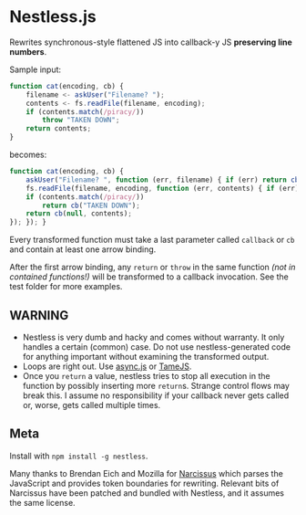 # Nestless.js

Rewrites synchronous-style flattened JS into callback-y JS **preserving line numbers**.

Sample input:

```js
function cat(encoding, cb) {
    filename <- askUser("Filename? ");
    contents <- fs.readFile(filename, encoding);
    if (contents.match(/piracy/))
        throw "TAKEN DOWN";
    return contents;
}
```

becomes:

```js
function cat(encoding, cb) {
    askUser("Filename? ", function (err, filename) { if (err) return cb(err);
    fs.readFile(filename, encoding, function (err, contents) { if (err) return cb(err);
    if (contents.match(/piracy/))
        return cb("TAKEN DOWN");
    return cb(null, contents);
}); }); }
```

Every transformed function must take a last parameter called `callback` or `cb` and contain at least one arrow binding.

After the first arrow binding, any `return` or `throw` in the same function *(not in contained functions!)* will be transformed to a callback invocation.
See the test folder for more examples.

## WARNING

* Nestless is very dumb and hacky and comes without warranty.
  It only handles a certain (common) case.
  Do not use nestless-generated code for anything important without examining the transformed output.
* Loops are right out.
  Use [async.js](https://github.com/caolan/async) or [TameJS](http://tamejs.org/).
* Once you `return` a value, nestless tries to stop all execution in the function by possibly inserting more `return`s.
  Strange control flows may break this.
  I assume no responsibility if your callback never gets called or, worse, gets called multiple times.

## Meta

Install with `npm install -g nestless`.

Many thanks to Brendan Eich and Mozilla for [Narcissus](https://github.com/mozilla/narcissus/) which parses the JavaScript and provides token boundaries for rewriting. Relevant bits of Narcissus have been patched and bundled with Nestless, and it assumes the same license.
